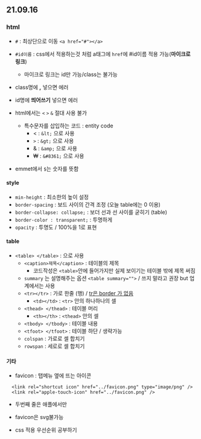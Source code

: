 ## 21.09.16

### html

- `#` : 최상단으로 이동 `<a href="#"></a>`

- `#id이름` : css에서 적용하는것 처럼 a태그에 `href`에 #id이름 적용 가능(**마이크로 링크**)
  - 마이크로  링크는 id만 가능/class는 불가능
- class명에 **,** 넣으면 에러
- id명에 **띄어쓰기** 넣으면 에러
- html에서는 `<` `>` `&` 절대 사용 불가
  - 특수문자를 삽입하는 코드 : entity code
    - < : `&lt;` 으로 사용
    - `>` : `&gt;` 으로 사용
    - & : `&amp;` 으로 사용
    - &#8361; :  `&#8361;` 으로 사용
- emmet에서 `$`는 숫자를 뜻함



#### style

- `min-height` : 최소한의 높이 설정
- `border-spacing` : 보드 사이의 간격 조정 (오늘 table에는 0 이용)
- `border-collapse: collapse;` : 보더 선과 선 사이를 굳히기 (table)
- `border-color : transparent;` : 투명하게
- `opacity` : 투명도 / 100%을 1로 표현 



#### table

- `<table> </table>` : 으로 사용
  - `<caption>제목</caption>` : 테이블의 제목
    - 코드작성은 `<table>`안에 들어가지만 실제 보이기는 테이블 밖에 제목 써짐
  - `summary` 는 설명해주는 옵션 `<table summary="">` / 쓰지 말라고 권장 but 업계에서는 사용
  - `<tr></tr>` : 가로 한줄 (행) / <u>tr은 border 가 없음</u>
    - `<td></td>` : `<tr>` 안의 하나하나의 셀
  - `<thead> </thead>` : 테이블 머리
    - `<th></th>` : `<thead>` 안의 셀
  - `<tbody> </tbody>` : 테이블 내용
  - `<tfoot> </tfoot>` : 테이블 하단 / 생략가능
  - `colspan` : 가로로 셀 합치기
  - `rowspan` : 세로로 셀 합치기 





#### 기타

- favicon : 탭메뉴 옆에 뜨는 아이콘

```
  <link rel="shortcut icon" href="../favicon.png" type="image/png" />
  <link rel="apple-touch-icon" href="../favicon.png" />
```

- 두번째 줄은 애플에서만

- favicon은 svg불가능



- css 적용 우선순위 공부하기